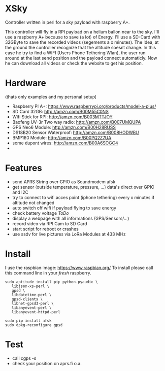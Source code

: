 # XSky
Controller written in perl for a sky payload with raspberry A+. 

This controller will fly in a RPI payload on a helium ballon near to the sky. I'll use a raspberry A+ because to save (a lot) of Energy. I'll use a SD-Card with 32GByte to save the recorded videos (segements a x minutes). The Idea, at the ground the controller recognize that the altitude soesnt change. In this case he try to find a WIFI (Users Phone Tethering Wlan), the user run around at the last send position and the payload connect automaticly. Now he can download all videos or check the website to get his position.

# Hardware
(thats only examples and my personal setup)
* Raspberry PI A+: https://www.raspberrypi.org/products/model-a-plus/
* SD Card 32GB: http://amzn.com/B00M55C0NS
* Wifi Stick for RPI: http://amzn.com/B003MTTJOY
* Baofeng UV-3r Two way radio: http://amzn.com/B007UMQUPA 
* GPS Neo6 Module: http://amzn.com/B00H28RUSS
* DS18B20 Sensor Waterproof: http://amzn.com/B008HODWBU
* BMP180 Module: http://amzn.com/B00PQ2Z7UA
* some dupont wires: http://amzn.com/B00A6SOGC4
* 

# Features
* send APRS String over GPIO as Soundmodem afsk
* get sensor (outside temperature, pressure, ...) data's direct over GPIO and I2C
* try to connect to wifi acces point (iphone tethering) every x minutes if altitude not changed
* auto switch off wifi if payload flying to save energy
* check battery voltage _ToDo_
* display a webpage with all informations (GPS/Sensors/...)
* record video via RPI Cam to SD Card
* start script for reboot or crashes
* use ssdv for live pictures via LoRa Modules at 433 MHz


# Install

I use the raspbian image: https://www.raspbian.org/
To install please call this command line in your _fresh_ raspberry.
```
sudo aptitude install pip python-pyaudio \
   libjson-xs-perl \
   gpsd \
   libdatetime-perl \
   gpsd-clients \
   libnet-gpsd3-perl \
   libanyevent-perl \
   libanyevent-httpd-perl
   
sudo pip install afsk
sudo dpkg-reconfigure gpsd
```

# Test
* call cgps -s
* check your position on aprs.fi o.a.
